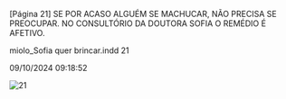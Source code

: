 [Página 21]
SE POR ACASO ALGUÉM SE MACHUCAR,
NÃO PRECISA SE PREOCUPAR.
NO CONSULTÓRIO DA DOUTORA SOFIA
O REMÉDIO É AFETIVO.


miolo_Sofia quer brincar.indd 21

09/10/2024 09:18:52

![21](./img/page_021.jpg)
